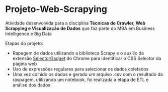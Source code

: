 # Projeto-Web-Scrapying
Atividade desenvolvida para a disciplina **Técnicas de Crawler, Web Scrapying e Visualização de Dados** que faz parte do MBA em Business Intelligence e Big Data

Etapas do projeto:

- Rapagem de dados utilizando a biblioteca Scrapy e o auxílio da extensão [SelectorGadget](https://chrome.google.com/webstore/detail/selectorgadget/mhjhnkcfbdhnjickkkdbjoemdmbfginb) do Chrome para identificar o CSS Selector da página web
- Uso de expressões regulares para selecionar os dados coletados
- Uma vez colhido os dados e gerado um arquivo .csv com o resultado da raspagem, utilizando um notebook, foi realizada a etapa de ETL e análise dos dados
